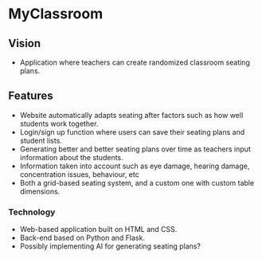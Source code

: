 # MyClassroom

## Vision
- Application where teachers can create randomized classroom seating plans.

## Features
- Website automatically adapts seating after factors such as how well students work together.
- Login/sign up function where users can save their seating plans and student lists.
- Generating better and better seating plans over time as teachers input information about the students.
- Information taken into account such as eye damage, hearing damage, concentration issues, behaviour, etc 
- Both a grid-based seating system, and a custom one with custom table dimensions.

### Technology
- Web-based application built on HTML and CSS.
- Back-end based on Python and Flask.
- Possibly implementing AI for generating seating plans?